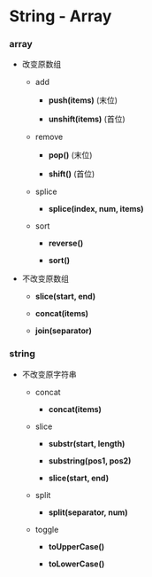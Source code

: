 # String - Array #

### array ###

+ 改变原数组

    + add

        + __push(items)__ (末位)

        + __unshift(items)__ (首位)

    + remove

        + __pop()__ (末位)

        + __shift()__ (首位)

    + splice

        + __splice(index, num, items)__

    + sort

        + __reverse()__

        + __sort()__

+ 不改变原数组

    + __slice(start, end)__

    + __concat(items)__

    + __join(separator)__
        
### string ###

+ 不改变原字符串

    + concat

        + __concat(items)__

    + slice

        + __substr(start, length)__

        + __substring(pos1, pos2)__

        + __slice(start, end)__

    + split

        + __split(separator, num)__

    + toggle

        + __toUpperCase()__

        + __toLowerCase()__